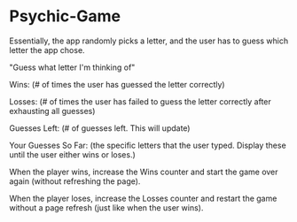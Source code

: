 # Psychic-Game

Essentially, the app randomly picks a letter, and the user has to guess which letter the app chose.

"Guess what letter I'm thinking of"

Wins: (# of times the user has guessed the letter correctly)

Losses: (# of times the user has failed to guess the letter correctly after exhausting all guesses)

Guesses Left: (# of guesses left. This will update)

Your Guesses So Far: (the specific letters that the user typed. Display these until the user either wins or loses.)

When the player wins, increase the Wins counter and start the game over again (without refreshing the page).

When the player loses, increase the Losses counter and restart the game without a page refresh (just like when the user wins).
